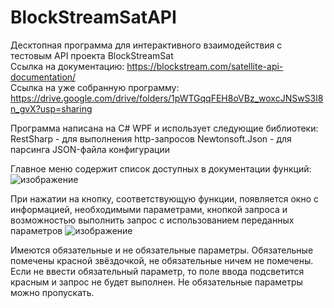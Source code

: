 # BlockStreamSatAPI

Десктопная программа для интерактивного взаимодействия с тестовым API проекта BlockStreamSat    
    Ссылка на документацию: https://blockstream.com/satellite-api-documentation/  
    Ссылка на уже собранную программу: https://drive.google.com/drive/folders/1pWTGqqFEH8oVBz_woxcJNSwS3l8n_gvX?usp=sharing

Программа написана на C# WPF и использует следующие библиотеки:
  RestSharp - для выполнения http-запросов
  Newtonsoft.Json - для парсинга JSON-файла конфигурации


Главное меню содержит список доступных в документации функций:
  ![изображение](https://github.com/Skader-Cat/BlockStreamSatAPI/assets/65547922/c309a13b-daa3-4132-8c32-93d350fb322a)

При нажатии на кнопку, соответствующую функции, появляется окно с информацией, необходимыми параметрами, 
кнопкой запроса и возможностью выполнить запрос с использованием переданных параметров
  ![изображение](https://github.com/Skader-Cat/BlockStreamSatAPI/assets/65547922/407a54c6-25a6-4a45-a86f-f88cd804c13e)

Имеются обязательные и не обязательные параметры. Обязательные помечены красной звёздочкой, не обязательные ничем не помечены.
Если не ввести обязательный параметр, то поле ввода подсветится красным и запрос не будет выполнен. 
Не обязательные параметры можно пропускать.
  
